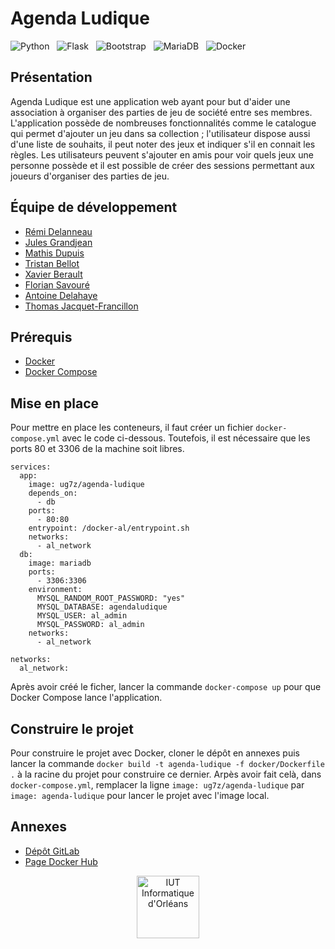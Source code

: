 # Agenda Ludique

![Python](https://img.shields.io/badge/Python-14354C?style=for-the-badge&logo=python&logoColor=white)
&nbsp; ![Flask](https://img.shields.io/badge/Flask-000000?style=for-the-badge&logo=flask&logoColor=white)
&nbsp; ![Bootstrap](https://img.shields.io/badge/Bootstrap-563D7C?style=for-the-badge&logo=bootstrap&logoColor=white)
&nbsp; ![MariaDB](https://img.shields.io/badge/MariaDB-A57242?style=for-the-badge&logo=mariadb&logoColor=white)
&nbsp; ![Docker](https://img.shields.io/badge/Docker-2CA5E0?style=for-the-badge&logo=docker&logoColor=white)

## Présentation

Agenda Ludique est une application web ayant pour but d'aider une association à organiser des parties de jeu de société
entre ses membres. L'application possède de nombreuses fonctionnalités comme le catalogue qui permet d'ajouter 
un jeu dans sa collection ; l'utilisateur dispose aussi d'une liste de souhaits, il peut noter des jeux et indiquer s'il
en connait les règles. Les utilisateurs peuvent s'ajouter en amis pour voir quels jeux une personne
possède et il est possible de créer des sessions permettant aux joueurs d'organiser des parties de jeu.

## Équipe de développement

- [Rémi Delanneau](https://github.com/Amki45)
- [Jules Grandjean](https://github.com/julesgdn)
- [Mathis Dupuis](https://gitlab.com/Nagelfox)
- [Tristan Bellot](https://github.com/Arhkalis)
- [Xavier Berault](https://github.com/ranblok)
- [Florian Savouré](https://github.com/P0SlX)
- [Antoine Delahaye](https://github.com/antoine-delahaye)
- [Thomas Jacquet-Francillon](https://github.com/Thomas-Jacquet)

## Prérequis

- [Docker](https://docs.docker.com/get-docker/)
- [Docker Compose](https://docs.docker.com/get-docker/)

## Mise en place

Pour mettre en place les conteneurs, il faut créer un fichier `docker-compose.yml` avec le code ci-dessous. Toutefois,
il est nécessaire que les ports 80 et 3306 de la machine soit libres.

```
services:
  app:
    image: ug7z/agenda-ludique
    depends_on:
      - db
    ports:
      - 80:80
    entrypoint: /docker-al/entrypoint.sh
    networks:
      - al_network
  db:
    image: mariadb
    ports:
      - 3306:3306
    environment:
      MYSQL_RANDOM_ROOT_PASSWORD: "yes"
      MYSQL_DATABASE: agendaludique
      MYSQL_USER: al_admin
      MYSQL_PASSWORD: al_admin
    networks:
      - al_network

networks:
  al_network:
```

Après avoir créé le ficher, lancer la commande `docker-compose up` pour que Docker Compose lance l'application.

## Construire le projet

Pour construire le projet avec Docker, cloner le dépôt en annexes puis lancer la commande 
`docker build -t agenda-ludique -f docker/Dockerfile .` à la racine du projet pour construire ce dernier.
Arpès avoir fait celà, dans `docker-compose.yml`, remplacer la ligne `image: ug7z/agenda-ludique` par
`image: agenda-ludique` pour lancer le projet avec l'image local.

## Annexes

- [Dépôt GitLab](https://gitlab.com/Thomas-Jacquet/agenda-ludique)
- [Page Docker Hub](https://hub.docker.com/repository/docker/ug7z/agenda-ludique)

<div style="text-align: center">
    <img src="https://i.imgur.com/PUTSirh.png" alt="IUT Informatique d'Orléans" height="100">
</div>